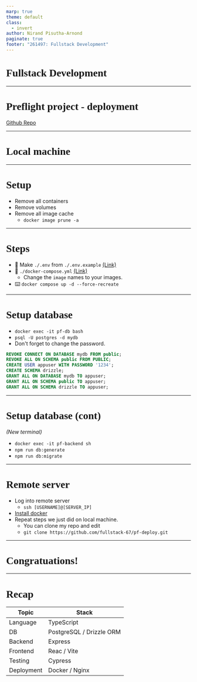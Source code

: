 ```yaml
---
marp: true
theme: default
class:
  - invert
author: Nirand Pisutha-Arnond
paginate: true
footer: "261497: Fullstack Development"
---
```


<style>
@import url('https://fonts.googleapis.com/css2?family=Prompt:ital,wght@0,100;0,300;0,400;0,700;1,100;1,300;1,400;1,700&display=swap');

    :root {
    font-family: Prompt;
    --hl-color: #D57E7E;
}
h1 {
  font-family: Prompt
}
</style>

# Fullstack Development

---

# Preflight project - deployment

[Github Repo](https://github.com/fullstack-67/pf-deploy)

---

# Local machine

---

# Setup

- Remove all containers
- Remove volumes
- Remove all image cache
  - `docker image prune -a`

---

# Steps

- 💾 Make `./.env` from `./.env.example` [(Link)](https://github.com/fullstack-67/pf-deploy/blob/main/.env.example)
- 💾 `./docker-compose.yml` [(Link)](https://github.com/fullstack-67/pf-deploy/blob/main/docker-compose.yml)
  - Change the `image` names to your images.
- ⌨️ `docker compose up -d --force-recreate`

---

# Setup database

- `docker exec -it pf-db bash`
- `psql -U postgres -d mydb`
- Don't forget to change the password.

```sql
REVOKE CONNECT ON DATABASE mydb FROM public;
REVOKE ALL ON SCHEMA public FROM PUBLIC;
CREATE USER appuser WITH PASSWORD '1234';
CREATE SCHEMA drizzle;
GRANT ALL ON DATABASE mydb TO appuser;
GRANT ALL ON SCHEMA public TO appuser;
GRANT ALL ON SCHEMA drizzle TO appuser;
```

---

# Setup database (cont)

_(New terminal)_

- `docker exec -it pf-backend sh`
- `npm run db:generate`
- `npm run db:migrate`

---

# Remote server

- Log into remote server
  - `ssh [USERNAME]@[SERVER_IP]`
- [Install docker](https://docs.docker.com/engine/install/ubuntu/)
- Repeat steps we just did on local machine.
  - You can clone my repo and edit
  - `git clone https://github.com/fullstack-67/pf-deploy.git`

---

# Congratuations!

---

# Recap

| Topic      | Stack                    |
| ---------- | ------------------------ |
| Language   | TypeScript               |
| DB         | PostgreSQL / Drizzle ORM |
| Backend    | Express                  |
| Frontend   | Reac / Vite              |
| Testing    | Cypress                  |
| Deployment | Docker / Nginx           |
